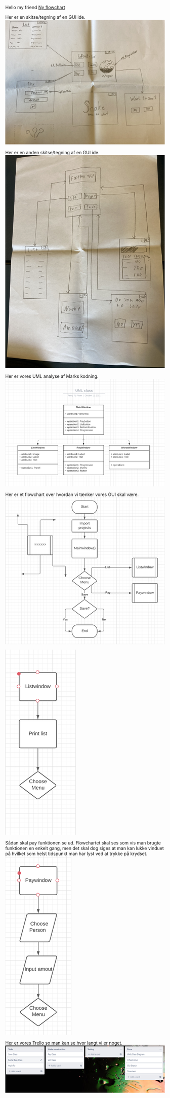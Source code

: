 Hello my friend [Ny flowchart](http://youtube.com/watch?v=dQw4w9WgXcQ)

Her er en skitse/tegning af en GUI ide.
![Alt Text](GUI1.jpg)

Her er en anden skitse/tegning af en GUI ide.
![Alt Text](GUI2.jpg)

Her er vores UML analyse af Marks kodning.
![Alt Text](UML.png)

Her er et flowchart over hvordan vi tænker vores GUI skal være.
![Alt Text](Flowchart1.png)


![Alt Text](Flowchart2.png)

Sådan skal pay funktionen se ud. Flowchartet skal ses som vis man brugte funktionen en enkelt gang, men det skal dog siges at man kan lukke vinduet på hvilket som helst tidspunkt man har lyst ved at trykke på krydset. 
![Alt Text](Flowchart4.png)

Her er vores Trello so man kan se hvor langt vi er noget.
![Alt Text](Trello.png)

